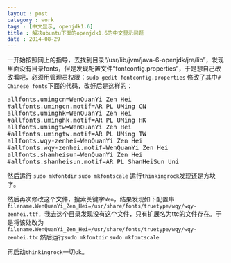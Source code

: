 ```yaml
---
layout : post
category : work
tags : [中文显示, openjdk1.6]
title : 解决ubuntu下面的openjdk1.6的中文显示问题
date : 2014-08-29
---
```


一开始按照网上的指导，去找到目录“/usr/lib/jvm/java-6-openjdk/jre/lib”，发现里面没有目录fonts，但是发现配置文件“fontconfig.properties”，于是想自己改改看吧，必须用管理员权限：`sudo gedit fontconfig.properties`
修改了其中`# Chinese fonts`下面的代码，改好后是这样的：

<pre>
allfonts.umingcn=WenQuanYi Zen Hei
#allfonts.umingcn.motif=AR PL UMing CN
allfonts.uminghk=WenQuanYi Zen Hei
#allfonts.uminghk.motif=AR PL UMing HK
allfonts.umingtw=WenQuanYi Zen Hei
#allfonts.umingtw.motif=AR PL UMing TW
allfonts.wqy-zenhei=WenQuanYi Zen Hei
#allfonts.wqy-zenhei.motif=WenQuanYi Zen Hei
allfonts.shanheisun=WenQuanYi Zen Hei
#allfonts.shanheisun.motif=AR PL ShanHeiSun Uni
</pre>

然后运行
`sudo mkfontdir`
`sudo mkfontscale`
运行`thinkingrock`发现还是方块字。

然后再次修改这个文件，搜索关键字`Wen`，结果发现如下配置串`filename.WenQuanYi_Zen_Hei=/usr/share/fonts/truetype/wqy/wqy-zenhei.ttf`，我去这个目录发现没有这个文件，只有扩展名为ttc的文件存在。于是将该处改为`filename.WenQuanYi_Zen_Hei=/usr/share/fonts/truetype/wqy/wqy-zenhei.ttc`
然后运行`sudo mkfontdir`
`sudo mkfontscale`

再启动`thinkingrock`一切ok。
